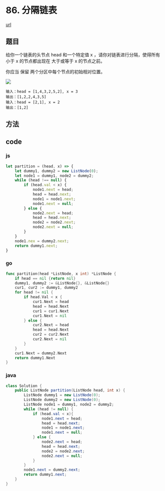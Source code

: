 # 86. 分隔链表

[url](https://leetcode-cn.com/problems/partition-list/)

## 题目

给你一个链表的头节点 head 和一个特定值 x ，请你对链表进行分隔，使得所有 小于 x 的节点都出现在 大于或等于 x 的节点之前。

你应当 保留 两个分区中每个节点的初始相对位置。

![](https://assets.leetcode.com/uploads/2021/01/04/partition.jpg)

```
输入：head = [1,4,3,2,5,2], x = 3
输出：[1,2,2,4,3,5]
输入：head = [2,1], x = 2
输出：[1,2]
```

## 方法


## code

### js

```js
let partition = (head, x) => {
    let dummy1, dummy2 = new ListNode(0);
    let node1 = dummy1, node2 = dummy2;
    while (head !== null) {
        if (head.val < x) {
            node1.next = head;
            head = head.next;
            node1 = node1.next;
            node1.next = null;
        } else {
            node2.next = head;
            head = head.next;
            node2 = node2.next;
            node2.next = null;
        }
    }
    node1.nex = dummy2.next;
    return dummy1.next;
}
```

### go

```go
func partition(head *ListNode, x int) *ListNode {
    if head == nil {return nil}
    dummy1, dummy2 := &ListNode{}, &ListNode{}
    cur1, cur2 := dummy1, dummy2
    for head != nil {
        if head.Val < x {
            cur1.Next = head
            head = head.Next
            cur1 = cur1.Next
            cur1.Next = nil
        } else {
            cur2.Next = head
            head = head.Next
            cur2 = cur2.Next
            cur2.Next = nil
        }
    }
    cur1.Next = dummy2.Next
    return dummy1.Next
}
```



### java

```java
class Solution {
    public ListNode partition(ListNode head, int x) {
        ListNode dummy1 = new ListNode(0);
        ListNode dummy2 = new ListNode(0);
        ListNode node1 = dummy1, node2 = dummy2;
        while (head != null) {
            if (head.val < x){
                node1.next = head;
                head = head.next;
                node1 = node1.next;
                node1.next = null;
            } else {
                node2.next = head;
                head = head.next;
                node2 = node2.next;
                node2.next = null;
            }
        }
        node1.next = dummy2.next;
        return dummy1.next;
    }
}
```

